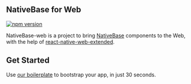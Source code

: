 NativeBase for Web
------------------
[![npm version](https://badge.fury.io/js/native-base-web.svg)](https://badge.fury.io/js/native-base-web)

NativeBase-web is a project to bring [NativeBase](http://nativebase.io/) components to the Web, with the help of [react-native-web-extended](https://github.com/Chion82/react-native-web-extended).

Get Started
-----------
Use [our boilerplate](https://github.com/Chion82/rnweb-native-base-starter) to bootstrap your app, in just 30 seconds.
